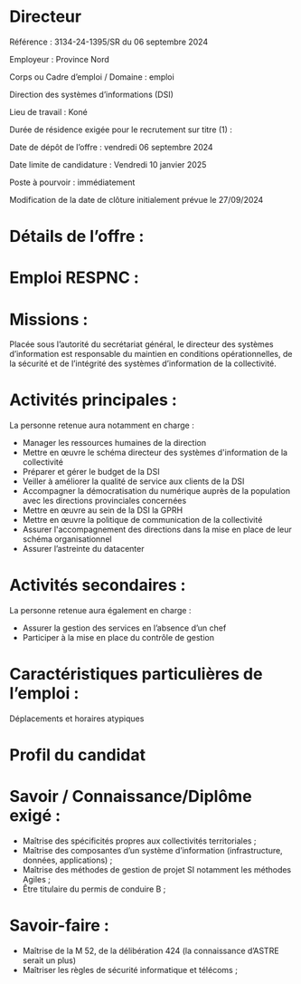 # Directeur

Référence : 3134-24-1395/SR du 06 septembre 2024

Employeur : Province Nord

Corps ou Cadre d’emploi / Domaine : emploi

Direction des systèmes d’informations (DSI)

Lieu de travail : Koné

Durée de résidence exigée pour le recrutement sur titre (1) :

Date de dépôt de l’offre : vendredi 06 septembre 2024

Date limite de candidature : Vendredi 10 janvier 2025

Poste à pourvoir : immédiatement

Modification de la date de clôture initialement prévue le 27/09/2024

# Détails de l’offre :

# Emploi RESPNC :

# Missions :

Placée sous l’autorité du secrétariat général, le directeur des systèmes d’information est responsable du maintien en conditions opérationnelles, de la sécurité et de l’intégrité des systèmes d’information de la collectivité.

# Activités principales :

La personne retenue aura notamment en charge :

- Manager les ressources humaines de la direction
- Mettre en œuvre le schéma directeur des systèmes d'information de la collectivité
- Préparer et gérer le budget de la DSI
- Veiller à améliorer la qualité de service aux clients de la DSI
- Accompagner la démocratisation du numérique auprès de la population avec les directions provinciales concernées
- Mettre en œuvre au sein de la DSI la GPRH
- Mettre en œuvre la politique de communication de la collectivité
- Assurer l'accompagnement des directions dans la mise en place de leur schéma organisationnel
- Assurer l’astreinte du datacenter

# Activités secondaires :

La personne retenue aura également en charge :

- Assurer la gestion des services en l’absence d’un chef
- Participer à la mise en place du contrôle de gestion

# Caractéristiques particulières de l’emploi :

Déplacements et horaires atypiques

# Profil du candidat

# Savoir / Connaissance/Diplôme exigé :

- Maîtrise des spécificités propres aux collectivités territoriales ;
- Maîtrise des composantes d’un système d’information (infrastructure, données, applications) ;
- Maîtrise des méthodes de gestion de projet SI notamment les méthodes Agiles ;
- Être titulaire du permis de conduire B ;

# Savoir-faire :

- Maîtrise de la M 52, de la délibération 424 (la connaissance d’ASTRE serait un plus)
- Maîtriser les règles de sécurité informatique et télécoms ;
